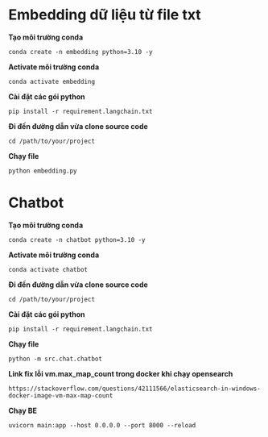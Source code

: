# Embedding dữ liệu  từ file txt

**Tạo môi trường conda**

```
conda create -n embedding python=3.10 -y
```

**Activate môi trường conda**

```
conda activate embedding
```

**Cài đặt các gói python**

```
pip install -r requirement.langchain.txt
```

**Đi đến đường dẫn vừa clone source code**

```
cd /path/to/your/project
```

**Chạy file**

```
python embedding.py
```



# Chatbot

**Tạo môi trường conda**

```
conda create -n chatbot python=3.10 -y
```

**Activate môi trường conda**

```
conda activate chatbot
```

**Đi đến đường dẫn vừa clone source code**

```
cd /path/to/your/project
```

**Cài đặt các gói python**

```
pip install -r requirement.langchain.txt
```

**Chạy file**

```
python -m src.chat.chatbot
```

**Link fix lỗi vm.max_map_count trong docker khi chạy opensearch**

```
https://stackoverflow.com/questions/42111566/elasticsearch-in-windows-docker-image-vm-max-map-count
```

**Chạy BE**

```
uvicorn main:app --host 0.0.0.0 --port 8000 --reload
```